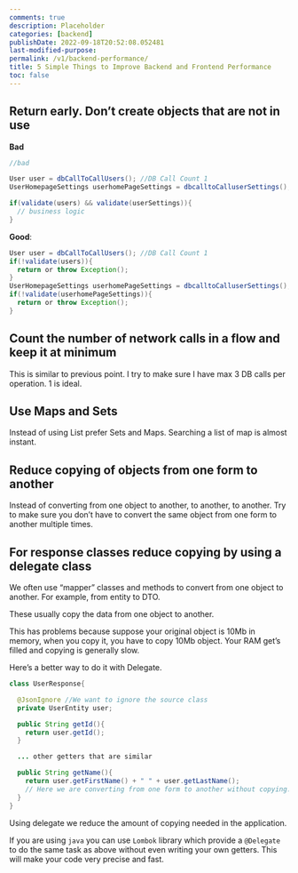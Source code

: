 ```yaml
---
comments: true
description: Placeholder 
categories: [backend]
publishDate: 2022-09-18T20:52:08.052481
last-modified-purpose:
permalink: /v1/backend-performance/
title: 5 Simple Things to Improve Backend and Frontend Performance
toc: false
---
```


## Return early. Don’t create objects that are not in use

**Bad**

```java
//bad

User user = dbCallToCallUsers(); //DB Call Count 1
UserHomepageSettings userhomePageSettings = dbcalltoCalluserSettings(); //DB Call Count 2

if(validate(users) && validate(userSettings)){
  // business logic
}
```

**Good**:

```java
User user = dbCallToCallUsers(); //DB Call Count 1
if(!validate(users)){
  return or throw Exception();
}
UserHomepageSettings userhomePageSettings = dbcalltoCalluserSettings(); //DB Call Count 2
if(!validate(userhomePageSettings)){
  return or throw Exception();
}
```

## Count the number of network calls in a flow and keep it at minimum

This is similar to previous point. I try to make sure I have max 3 DB calls per operation. 1 is ideal.

## Use Maps and Sets

Instead of using List prefer Sets and Maps. Searching a list of map is almost instant.

## Reduce copying of objects from one form to another

Instead of converting from one object to another, to another, to another. Try to make sure you don’t have to convert the same object from one form to another multiple times.

## For response classes reduce copying by using a delegate class

We often use “mapper” classes and methods to convert from one object to another. For example, from entity to DTO.

These usually copy the data from one object to another.

This has problems because suppose your original object is 10Mb in memory, when you copy it, you have to copy 10Mb object. Your RAM get’s filled and copying is generally slow.

Here’s a better way to do it with Delegate.

```java
class UserResponse{

  @JsonIgnore //We want to ignore the source class
  private UserEntity user;

  public String getId(){
    return user.getId();
  }

  ... other getters that are similar

  public String getName(){
    return user.getFirstName() + " " + user.getLastName();
    // Here we are converting from one form to another without copying.
  }
}
```

Using delegate we reduce the amount of copying needed in the application.

If you are using `java` you can use `Lombok` library which provide a `@Delegate` to do the same task as above without even writing your own getters. This will make your code very precise and fast.
